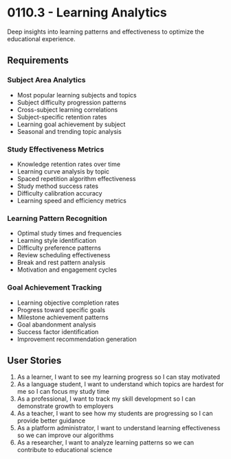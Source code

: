 # 0110.3 - Learning Analytics

Deep insights into learning patterns and effectiveness to optimize the educational experience.

## Requirements

### Subject Area Analytics
- Most popular learning subjects and topics
- Subject difficulty progression patterns
- Cross-subject learning correlations
- Subject-specific retention rates
- Learning goal achievement by subject
- Seasonal and trending topic analysis

### Study Effectiveness Metrics
- Knowledge retention rates over time
- Learning curve analysis by topic
- Spaced repetition algorithm effectiveness
- Study method success rates
- Difficulty calibration accuracy
- Learning speed and efficiency metrics

### Learning Pattern Recognition
- Optimal study times and frequencies
- Learning style identification
- Difficulty preference patterns
- Review scheduling effectiveness
- Break and rest pattern analysis
- Motivation and engagement cycles

### Goal Achievement Tracking
- Learning objective completion rates
- Progress toward specific goals
- Milestone achievement patterns
- Goal abandonment analysis
- Success factor identification
- Improvement recommendation generation

## User Stories

1. As a learner, I want to see my learning progress so I can stay motivated
2. As a language student, I want to understand which topics are hardest for me so I can focus my study time
3. As a professional, I want to track my skill development so I can demonstrate growth to employers
4. As a teacher, I want to see how my students are progressing so I can provide better guidance
5. As a platform administrator, I want to understand learning effectiveness so we can improve our algorithms
6. As a researcher, I want to analyze learning patterns so we can contribute to educational science
